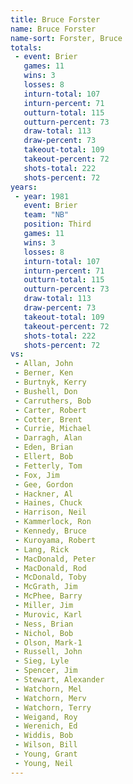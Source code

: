 ```yaml
---
title: Bruce Forster
name: Bruce Forster
name-sort: Forster, Bruce
totals:
 - event: Brier
   games: 11
   wins: 3
   losses: 8
   inturn-total: 107
   inturn-percent: 71
   outturn-total: 115
   outturn-percent: 73
   draw-total: 113
   draw-percent: 73
   takeout-total: 109
   takeout-percent: 72
   shots-total: 222
   shots-percent: 72
years:
 - year: 1981
   event: Brier
   team: "NB"
   position: Third
   games: 11
   wins: 3
   losses: 8
   inturn-total: 107
   inturn-percent: 71
   outturn-total: 115
   outturn-percent: 73
   draw-total: 113
   draw-percent: 73
   takeout-total: 109
   takeout-percent: 72
   shots-total: 222
   shots-percent: 72
vs:
 - Allan, John
 - Berner, Ken
 - Burtnyk, Kerry
 - Bushell, Don
 - Carruthers, Bob
 - Carter, Robert
 - Cotter, Brent
 - Currie, Michael
 - Darragh, Alan
 - Eden, Brian
 - Ellert, Bob
 - Fetterly, Tom
 - Fox, Jim
 - Gee, Gordon
 - Hackner, Al
 - Haines, Chuck
 - Harrison, Neil
 - Kammerlock, Ron
 - Kennedy, Bruce
 - Kuroyama, Robert
 - Lang, Rick
 - MacDonald, Peter
 - MacDonald, Rod
 - McDonald, Toby
 - McGrath, Jim
 - McPhee, Barry
 - Miller, Jim
 - Murovic, Karl
 - Ness, Brian
 - Nichol, Bob
 - Olson, Mark-1
 - Russell, John
 - Sieg, Lyle
 - Spencer, Jim
 - Stewart, Alexander
 - Watchorn, Mel
 - Watchorn, Merv
 - Watchorn, Terry
 - Weigand, Roy
 - Werenich, Ed
 - Widdis, Bob
 - Wilson, Bill
 - Young, Grant
 - Young, Neil
---
```

